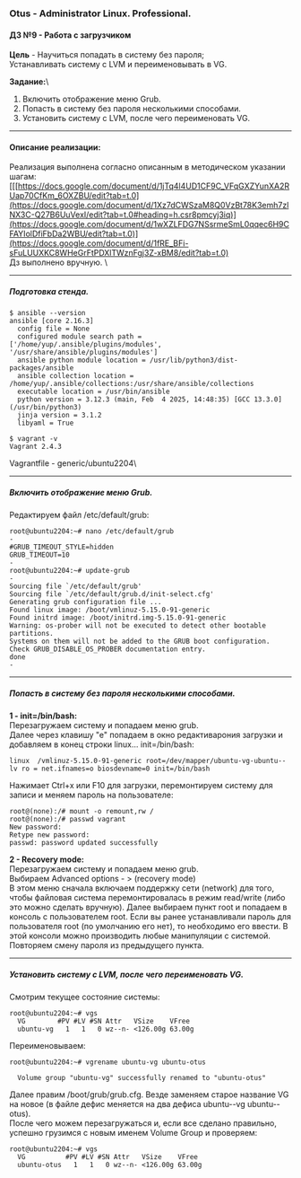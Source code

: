 ### **Otus - Administrator Linux. Professional.**  
#### **ДЗ №9 - Работа с загрузчиком**  
**Цель** - Научиться попадать в систему без пароля;\
Устанавливать систему с LVM и переименовывать в VG.

**Задание:**\  
1) Включить отображение меню Grub.
2) Попасть в систему без пароля несколькими способами.
3) Установить систему с LVM, после чего переименовать VG.



****
#### **Описание реализации:**  
Реализация выполнена согласно описанным в методическом указании шагам: [[[https://docs.google.com/document/d/1jTq4l4UD1CF9C_VFqGXZYunXA2RUap70CfKm_6OXZBU/edit?tab=t.0](https://docs.google.com/document/d/1Xz7dCWSzaM8Q0VzBt78K3emh7zlNX3C-Q27B6UuVexI/edit?tab=t.0#heading=h.csr8pmcyj3iq)](https://docs.google.com/document/d/1wXZLFDG7NSsrmeSmL0qqec6H9CFAYIolDfiFbDa2WBU/edit?tab=t.0)](https://docs.google.com/document/d/1fRE_BFi-sFuLUUXKC8WHeGrFtPDXlTWznFgj3Z-xBM8/edit?tab=t.0) \
Дз выполнено вручную. \


***
##### Подготовка стенда.
```
$ ansible --version
ansible [core 2.16.3]
  config file = None
  configured module search path = ['/home/yup/.ansible/plugins/modules', '/usr/share/ansible/plugins/modules']
  ansible python module location = /usr/lib/python3/dist-packages/ansible
  ansible collection location = /home/yup/.ansible/collections:/usr/share/ansible/collections
  executable location = /usr/bin/ansible
  python version = 3.12.3 (main, Feb  4 2025, 14:48:35) [GCC 13.3.0] (/usr/bin/python3)
  jinja version = 3.1.2
  libyaml = True

$ vagrant -v
Vagrant 2.4.3
```
Vagrantfile - generic/ubuntu2204\

***
##### Включить отображение меню Grub.
Редактируем файл /etc/default/grub:
```
root@ubuntu2204:~# nano /etc/default/grub
-
#GRUB_TIMEOUT_STYLE=hidden
GRUB_TIMEOUT=10
-
root@ubuntu2204:~# update-grub
-
Sourcing file `/etc/default/grub'
Sourcing file `/etc/default/grub.d/init-select.cfg'
Generating grub configuration file ...
Found linux image: /boot/vmlinuz-5.15.0-91-generic
Found initrd image: /boot/initrd.img-5.15.0-91-generic
Warning: os-prober will not be executed to detect other bootable partitions.
Systems on them will not be added to the GRUB boot configuration.
Check GRUB_DISABLE_OS_PROBER documentation entry.
done
-
```


***
##### Попасть в систему без пароля несколькими способами.
**1 - init=/bin/bash:**  \
Перезагружаем систему и попадаем меню grub.\
Далее через клавишу "е" попадаем в окно редактиварония загрузки и добавляем в конец строки linux... init=/bin/bash:
```
linux  /vmlinuz-5.15.0-91-generic root=/dev/mapper/ubuntu-vg-ubuntu--lv ro = net.ifnames=o biosdevname=0 init=/bin/bash
```
Нажимает Ctrl+x или F10 для загрузки, перемонтируем систему для записи и меняем пароль на пользователе:
```
root@(none):/# mount -o remount,rw /
root@(none):/# passwd vagrant
New password:
Retype new password:
passwd: password updated successfully
```

**2 - Recovery mode:**  \
Перезагружаем систему и попадаем меню grub.\
Выбираем Advanced options - > (recovery mode) \
В этом меню сначала включаем поддержку сети (network) для того, чтобы файловая система перемонтировалась в режим read/write (либо это можно сделать вручную).
Далее выбираем пункт root и попадаем в консоль с пользователем root. Если вы ранее устанавливали пароль для пользователя root (по умолчанию его нет), то необходимо его ввести. 
В этой консоли можно производить любые манипуляции с системой. \
Повторяем смену пароля из предыдущего пункта.


***
##### Установить систему с LVM, после чего переименовать VG.
Смотрим текущее состояние системы:
```
root@ubuntu2204:~# vgs
  VG        #PV #LV #SN Attr   VSize    VFree 
  ubuntu-vg   1   1   0 wz--n- <126.00g 63.00g
```
Переименовываем:
```
root@ubuntu2204:~# vgrename ubuntu-vg ubuntu-otus

  Volume group "ubuntu-vg" successfully renamed to "ubuntu-otus"
```
Далее правим /boot/grub/grub.cfg. Везде заменяем старое название VG на новое (в файле дефис меняется на два дефиса ubuntu--vg ubuntu--otus).\
После чего можем перезагружаться и, если все сделано правильно, успешно грузимся с новым именем Volume Group и проверяем:
```
root@ubuntu2204:~# vgs
  VG          #PV #LV #SN Attr   VSize    VFree 
  ubuntu-otus   1   1   0 wz--n- <126.00g 63.00g
```
